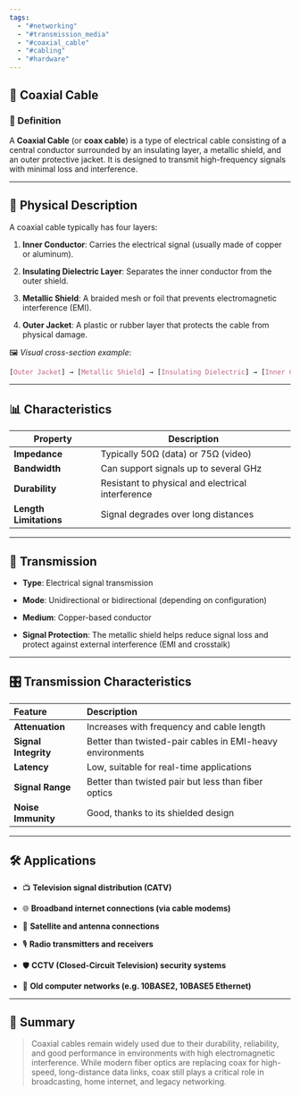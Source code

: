 ```yaml
---
tags:
  - "#networking"
  - "#transmission_media"
  - "#coaxial_cable"
  - "#cabling"
  - "#hardware"
---
```


## 📡 Coaxial Cable

### 📖 Definition

A **Coaxial Cable** (or **coax cable**) is a type of electrical cable consisting of a central conductor surrounded by an insulating layer, a metallic shield, and an outer protective jacket. It is designed to transmit high-frequency signals with minimal loss and interference.

---

## 🧱 Physical Description

A coaxial cable typically has four layers:

1. **Inner Conductor**: Carries the electrical signal (usually made of copper or aluminum).
    
2. **Insulating Dielectric Layer**: Separates the inner conductor from the outer shield.
    
3. **Metallic Shield**: A braided mesh or foil that prevents electromagnetic interference (EMI).
    
4. **Outer Jacket**: A plastic or rubber layer that protects the cable from physical damage.
    

🖼️ _Visual cross-section example_:
```css
[Outer Jacket] → [Metallic Shield] → [Insulating Dielectric] → [Inner Conductor]
```

---

## 📊 Characteristics

| Property               | Description                                       |
| ---------------------- | ------------------------------------------------- |
| **Impedance**          | Typically 50Ω (data) or 75Ω (video)               |
| **Bandwidth**          | Can support signals up to several GHz             |
| **Durability**         | Resistant to physical and electrical interference |
| **Length Limitations** | Signal degrades over long distances               |

---
## 📡 Transmission

- **Type**: Electrical signal transmission
    
- **Mode**: Unidirectional or bidirectional (depending on configuration)
    
- **Medium**: Copper-based conductor
    
- **Signal Protection**: The metallic shield helps reduce signal loss and protect against external interference (EMI and crosstalk)

---
## 🎛️ Transmission Characteristics

| Feature              | Description                                               |
| :------------------- | :-------------------------------------------------------- |
| **Attenuation**      | Increases with frequency and cable length                 |
| **Signal Integrity** | Better than twisted-pair cables in EMI-heavy environments |
| **Latency**          | Low, suitable for real-time applications                  |
| **Signal Range**     | Better than twisted pair but less than fiber optics       |
| **Noise Immunity**   | Good, thanks to its shielded design                       |

---

## 🛠️ Applications

- 📺 **Television signal distribution (CATV)**
    
- 🌐 **Broadband internet connections (via cable modems)**
    
- 📡 **Satellite and antenna connections**
    
- 🎙️ **Radio transmitters and receivers**
    
- 🛡️ **CCTV (Closed-Circuit Television) security systems**
    
- 🏢 **Old computer networks (e.g. 10BASE2, 10BASE5 Ethernet)**
    

---

## 📝 Summary

> Coaxial cables remain widely used due to their durability, reliability, and good performance in environments with high electromagnetic interference. While modern fiber optics are replacing coax for high-speed, long-distance data links, coax still plays a critical role in broadcasting, home internet, and legacy networking.


